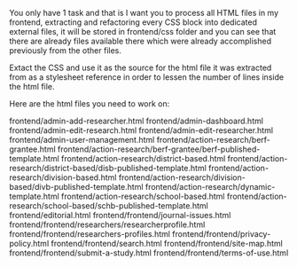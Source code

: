 You  only have 1 task and that is I want you to process all HTML files in my frontend, extracting and refactoring every CSS block into dedicated external files, it will be stored in frontend/css folder and you can see that there are already files available there which were already accomplished previously from the other files. 

Extact the CSS and use it as the source for the html file it was extracted from as a stylesheet reference in order to lessen the number of lines inside the html file. 

Here are the html files you need to work on:

 frontend/admin-add-researcher.html
 frontend/admin-dashboard.html
 frontend/admin-edit-research.html
 frontend/admin-edit-researcher.html
 frontend/admin-user-management.html
 frontend/action-research/berf-grantee.html
 frontend/action-research/berf-grantee/berf-published-template.html
 frontend/action-research/district-based.html
 frontend/action-research/district-based/disb-published-template.html
 frontend/action-research/division-based.html
 frontend/action-research/division-based/divb-published-template.html
 frontend/action-research/dynamic-template.html
 frontend/action-research/school-based.html
 frontend/action-research/school-based/schb-published-template.html
 frontend/editorial.html
 frontend/frontend/journal-issues.html
 frontend/frontend/researchers/researcherprofile.html
 frontend/frontend/researchers-profiles.html
 frontend/frontend/privacy-policy.html
 frontend/frontend/search.html
 frontend/frontend/site-map.html
 frontend/frontend/submit-a-study.html
 frontend/frontend/terms-of-use.html